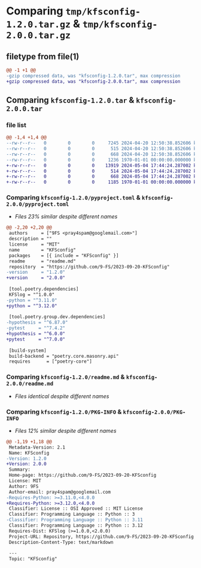 # Comparing `tmp/kfsconfig-1.2.0.tar.gz` & `tmp/kfsconfig-2.0.0.tar.gz`

## filetype from file(1)

```diff
@@ -1 +1 @@
-gzip compressed data, was "kfsconfig-1.2.0.tar", max compression
+gzip compressed data, was "kfsconfig-2.0.0.tar", max compression
```

## Comparing `kfsconfig-1.2.0.tar` & `kfsconfig-2.0.0.tar`

### file list

```diff
@@ -1,4 +1,4 @@
--rw-r--r--   0        0        0     7245 2024-04-20 12:50:38.852606 kfsconfig-1.2.0/KFSconfig/KFSconfig.py
--rw-r--r--   0        0        0      515 2024-04-20 12:50:38.852606 kfsconfig-1.2.0/pyproject.toml
--rw-r--r--   0        0        0      668 2024-04-20 12:50:38.852606 kfsconfig-1.2.0/readme.md
--rw-r--r--   0        0        0     1236 1970-01-01 00:00:00.000000 kfsconfig-1.2.0/PKG-INFO
+-rw-r--r--   0        0        0    13919 2024-05-04 17:44:24.287002 kfsconfig-2.0.0/KFSconfig/KFSconfig.py
+-rw-r--r--   0        0        0      514 2024-05-04 17:44:24.287002 kfsconfig-2.0.0/pyproject.toml
+-rw-r--r--   0        0        0      668 2024-05-04 17:44:24.287002 kfsconfig-2.0.0/readme.md
+-rw-r--r--   0        0        0     1185 1970-01-01 00:00:00.000000 kfsconfig-2.0.0/PKG-INFO
```

### Comparing `kfsconfig-1.2.0/pyproject.toml` & `kfsconfig-2.0.0/pyproject.toml`

 * *Files 23% similar despite different names*

```diff
@@ -2,20 +2,20 @@
 authors     = ["9FS <pray4spam@googlemail.com>"]
 description = ""
 license     = "MIT"
 name        = "KFSconfig"
 packages    = [{ include = "KFSconfig" }]
 readme      = "readme.md"
 repository  = "https://github.com/9-FS/2023-09-20-KFSconfig"
-version     = "1.2.0"
+version     = "2.0.0"
 
 [tool.poetry.dependencies]
 KFSlog = "^1.0.0"
-python = "^3.11.0"
+python = "^3.12.0"
 
 [tool.poetry.group.dev.dependencies]
-hypothesis = "^6.87.0"
-pytest     = "^7.4.2"
+hypothesis = "^6.0.0"
+pytest     = "^7.0.0"
 
 [build-system]
 build-backend = "poetry.core.masonry.api"
 requires      = ["poetry-core"]
```

### Comparing `kfsconfig-1.2.0/readme.md` & `kfsconfig-2.0.0/readme.md`

 * *Files identical despite different names*

### Comparing `kfsconfig-1.2.0/PKG-INFO` & `kfsconfig-2.0.0/PKG-INFO`

 * *Files 12% similar despite different names*

```diff
@@ -1,19 +1,18 @@
 Metadata-Version: 2.1
 Name: KFSconfig
-Version: 1.2.0
+Version: 2.0.0
 Summary: 
 Home-page: https://github.com/9-FS/2023-09-20-KFSconfig
 License: MIT
 Author: 9FS
 Author-email: pray4spam@googlemail.com
-Requires-Python: >=3.11.0,<4.0.0
+Requires-Python: >=3.12.0,<4.0.0
 Classifier: License :: OSI Approved :: MIT License
 Classifier: Programming Language :: Python :: 3
-Classifier: Programming Language :: Python :: 3.11
 Classifier: Programming Language :: Python :: 3.12
 Requires-Dist: KFSlog (>=1.0.0,<2.0.0)
 Project-URL: Repository, https://github.com/9-FS/2023-09-20-KFSconfig
 Description-Content-Type: text/markdown
 
 ---
 Topic: "KFSconfig"
```

